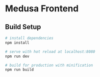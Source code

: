 # Medusa Frontend

## Build Setup

``` bash
# install dependencies
npm install

# serve with hot reload at localhost:8080
npm run dev

# build for production with minification
npm run build
```
